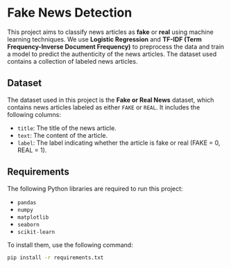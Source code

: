 # Fake News Detection

This project aims to classify news articles as **fake** or **real** using machine learning techniques. We use **Logistic Regression** and **TF-IDF (Term Frequency-Inverse Document Frequency)** to preprocess the data and train a model to predict the authenticity of the news articles. The dataset used contains a collection of labeled news articles.

## Dataset

The dataset used in this project is the **Fake or Real News** dataset, which contains news articles labeled as either `FAKE` or `REAL`. It includes the following columns:

- `title`: The title of the news article.
- `text`: The content of the article.
- `label`: The label indicating whether the article is fake or real (FAKE = 0, REAL = 1).

## Requirements

The following Python libraries are required to run this project:

- `pandas`
- `numpy`
- `matplotlib`
- `seaborn`
- `scikit-learn`

To install them, use the following command:

```bash
pip install -r requirements.txt
